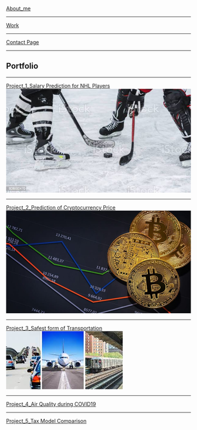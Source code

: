 [About_me](/about_me)

---
[Work](/work)

---
[Contact Page](/contact_info)

---
## Portfolio

---
[Project_1_Salary Prediction for NHL Players](/Project_1)
<img src="images/hockey.jpg?raw=true"/>

---
[Project_2_Prediction of Cryptocurrency Price](/Project_2)
<img src="images/crypto.jpg?raw=true"/>

---
[Project_3_Safest form of Transportation](/Project_3)
<img src="images/transportation.jpg?raw=true"/>


---
[Project_4_Air Quality during COVID19](/Project_4)

---
[Project_5_Tax Model Comparison](/Project_5)




